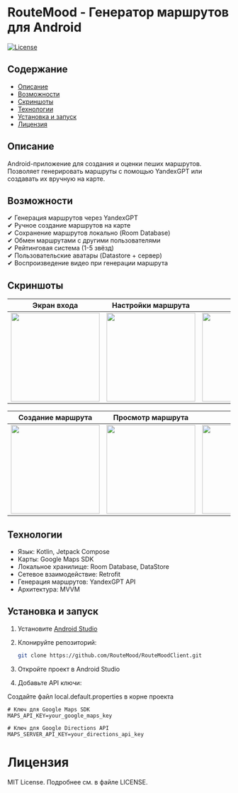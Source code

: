 # RouteMood - Генератор маршрутов для Android

[![License](https://img.shields.io/badge/License-MIT-blue.svg)](LICENSE)

## Содержание
- [Описание](#описание)
- [Возможности](#возможности)
- [Скриншоты](#скриншоты)
- [Технологии](#технологии)
- [Установка и запуск](#установка-и-запуск)
- [Лицензия](#лицензия)

## Описание
Android-приложение для создания и оценки пеших маршрутов. Позволяет генерировать маршруты с помощью YandexGPT или создавать их вручную на карте.

## Возможности
✔ Генерация маршрутов через YandexGPT  
✔ Ручное создание маршрутов на карте  
✔ Сохранение маршрутов локально (Room Database)  
✔ Обмен маршрутами с другими пользователями  
✔ Рейтинговая система (1-5 звёзд)  
✔ Пользовательские аватары (Datastore + сервер)  
✔ Воспроизведение видео при генерации маршрута  

## Скриншоты
| Экран входа | Настройки маршрута | Профиль |
|-------------|-------------------|---------|
| <img src="https://lh3.googleusercontent.com/keep-bbsk/AFgXFlJA98inIg-p0bALx3hnMtseZycTqESwTe19UxnT3E5CcTRmhFByGkhUTPomM6_88u4DR9jRnILGqMBoz_zffRIxfAAnnfXDWUScESXFuFWTwvqryt0a2w=s512" width="200"/> | <img src="https://lh3.googleusercontent.com/keep-bbsk/AFgXFlJ2faS1d_ZddRJVyVnSi3VGY6D8VUs0ihYITypEzlqNadjjpBb-m5InXKUCrSA3QgOVORx7AxlBUReIz58slAiFhJbQdnogRMKje4AbFs3VpNzoKo4HYA=s512" width="200"/> | <img src="https://lh3.googleusercontent.com/keep-bbsk/AFgXFlJZTP4eEkB0q54aYoqXXhnECQNg13jOFbQUXurAFGny4pu4eLhAyb_M4Odwh19Eq-cbEruzpcrWJ40w8WGJrjzUFE1i3vlMYHGCVOvJBXlzoEBzm65J7Q=s2048" width="200"/> |

| Создание маршрута | Просмотр маршрута | Рейтинг |
|-------------------|------------------|---------|
| <img src="https://lh3.googleusercontent.com/keep-bbsk/AFgXFlJ6UJmdXGHydamiZOtDx3PBRpNFhWjUCzfVlzzqKVBTwErKGWexXw6xcsKduLjKKvmDxPPsdd6U-gXjrZpHXuFinB3ShsWyHu05tmqrdlH1ytYvLYBqaw=s2048" width="200"/> | <img src="https://lh3.googleusercontent.com/keep-bbsk/AFgXFlLYzn_xD2CaDe-BVTJl-r0i3P6VOoxD6nmnRcnv1atkMh0UJV-0XH_nbR8KglvcULRoRs1C8LY5QqMDeIJ5MRypJHKQwDQHgtLBwYsijMvR1YEoudVO-Q=s2048" width="200"/> | <img src="https://lh3.googleusercontent.com/keep-bbsk/AFgXFlLvJvKL5XjkivkClluPaswBUxt-mSmh18i88gx826dR_Q7vIBa8KIMo7eXptc0rZ6Ad5Dm14QNTR-OOcNsm3nA15fwZfDpJplb4Ehcm92igzWRGWcK5RQ=s2048" width="200"/> |

## Технологии
- Язык: Kotlin, Jetpack Compose
- Карты: Google Maps SDK
- Локальное хранилище: Room Database, DataStore
- Сетевое взаимодействие: Retrofit
- Генерация маршрутов: YandexGPT API
- Архитектура: MVVM

## Установка и запуск
1. Установите [Android Studio](https://developer.android.com/studio)
2. Клонируйте репозиторий:
   ```bash
   git clone https://github.com/RouteMood/RouteMoodClient.git
3. Откройте проект в Android Studio

4. Добавьте API ключи:

Создайте файл local.default.properties в корне проекта
```properties
# Ключ для Google Maps SDK
MAPS_API_KEY=your_google_maps_key

# Ключ для Google Directions API
MAPS_SERVER_API_KEY=your_directions_api_key
```
# Лицензия
MIT License. Подробнее см. в файле LICENSE.
    
